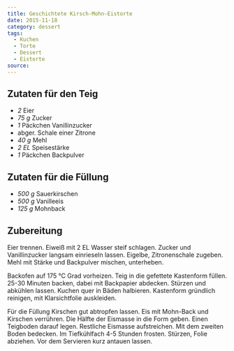 ```yaml
---
title: Geschichtete Kirsch-Mohn-Eistorte
date: 2015-11-18
category: dessert
tags: 
  - Kuchen
  - Torte
  - Dessert
  - Eistorte
source: 
---
```

## Zutaten für den Teig
- *2* Eier
- *75 g* Zucker
- *1* Päckchen Vanillinzucker
-  abger. Schale einer Zitrone
- *40 g* Mehl
- *2 EL* Speisestärke
- *1* Päckchen Backpulver

## Zutaten für die Füllung
- *500 g* Sauerkirschen
- *500 g* Vanilleeis
- *125 g* Mohnback

## Zubereitung
Eier trennen. Eiweiß mit 2 EL Wasser steif schlagen. Zucker und Vanillinzucker langsam einrieseln lassen. Eigelbe, Zitronenschale zugeben. Mehl mit Stärke und Backpulver mischen, unterheben. 

Backofen auf 175 °C Grad vorheizen. Teig in die gefettete Kastenform füllen. 25-30 Minuten backen, dabei mit Backpapier abdecken. Stürzen und abkühlen lassen. Kuchen quer in Bäden halbieren. Kastenform gründlich reinigen, mit Klarsichtfolie auskleiden. 

Für die Füllung Kirschen gut abtropfen lassen. Eis mit Mohn-Back und Kirschen verrühren. 
Die Hälfte der Eismasse in die Form geben. Einen Teigboden darauf legen. Restliche Eismasse aufstreichen. Mit dem zweiten Boden bedecken. Im Tiefkühlfach 4-5 Stunden frosten. Stürzen, Folie abziehen. Vor dem Servieren kurz antauen lassen.